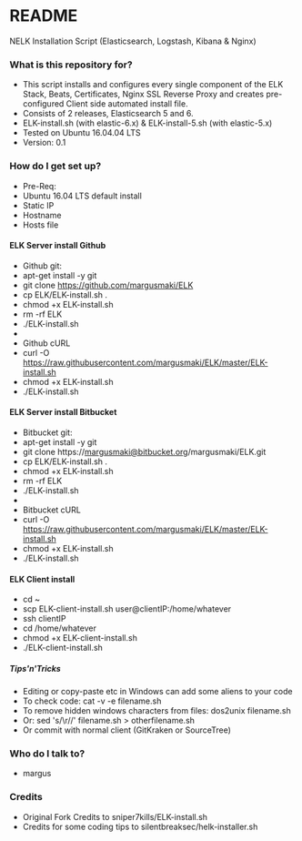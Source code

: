 # README #

NELK Installation Script (Elasticsearch, Logstash, Kibana & Nginx)

### What is this repository for? ###

* This script installs and configures every single component of the ELK Stack, Beats, Certificates, Nginx SSL Reverse Proxy and creates pre-configured Client side automated install file.
* Consists of 2 releases, Elasticsearch 5 and 6.
* ELK-install.sh (with elastic-6.x) & ELK-install-5.sh (with elastic-5.x)
* Tested on Ubuntu 16.04.04 LTS
* Version: 0.1

### How do I get set up? ###

* Pre-Req:
* Ubuntu 16.04 LTS default install 
* Static IP
* Hostname
* Hosts file

#### ELK Server install Github ####

* Github git:
* apt-get install -y git
* git clone https://github.com/margusmaki/ELK
* cp ELK/ELK-install.sh .
* chmod +x ELK-install.sh
* rm -rf ELK
* ./ELK-install.sh
*
* Github cURL
* curl -O https://raw.githubusercontent.com/margusmaki/ELK/master/ELK-install.sh
* chmod +x ELK-install.sh
* ./ELK-install.sh

#### ELK Server install Bitbucket ####

* Bitbucket git:
* apt-get install -y git
* git clone https://margusmaki@bitbucket.org/margusmaki/ELK.git
* cp ELK/ELK-install.sh .
* chmod +x ELK-install.sh
* rm -rf ELK
* ./ELK-install.sh
*
* Bitbucket cURL
* curl -O https://raw.githubusercontent.com/margusmaki/ELK/master/ELK-install.sh
* chmod +x ELK-install.sh
* ./ELK-install.sh

#### ELK Client install ####

* cd ~
* scp ELK-client-install.sh user@clientIP:/home/whatever
* ssh clientIP
* cd /home/whatever
* chmod +x ELK-client-install.sh
* ./ELK-client-install.sh

##### Tips'n'Tricks #####

* Editing or copy-paste etc in Windows can add some aliens to your code
* To check code: cat -v -e filename.sh
* To remove hidden windows characters from files: dos2unix filename.sh
* Or: sed 's/\r//' filename.sh > otherfilename.sh
* Or commit with normal client (GitKraken or SourceTree)

### Who do I talk to? ###

* margus

### Credits ###
* Original Fork Credits to sniper7kills/ELK-install.sh 
* Credits for some coding tips to silentbreaksec/helk-installer.sh